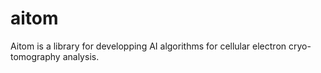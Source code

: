 # aitom

Aitom is a library for developping AI algorithms for cellular electron cryo-tomography analysis.
